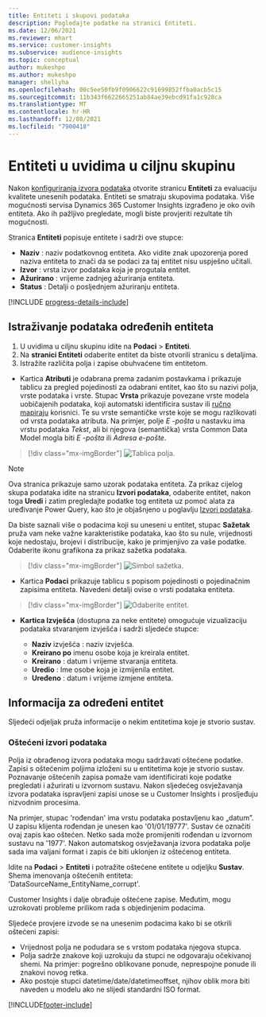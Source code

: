 ```yaml
---
title: Entiteti i skupovi podataka
description: Pogledajte podatke na stranici Entiteti.
ms.date: 12/06/2021
ms.reviewer: mhart
ms.service: customer-insights
ms.subservice: audience-insights
ms.topic: conceptual
author: mukeshpo
ms.author: mukeshpo
manager: shellyha
ms.openlocfilehash: 00c5ee50fb9f0906622c91699852ffba0acb5c15
ms.sourcegitcommit: 11b343f6622665251ab84ae39ebcd91fa1c928ca
ms.translationtype: MT
ms.contentlocale: hr-HR
ms.lasthandoff: 12/08/2021
ms.locfileid: "7900418"
---
```

# <a name="entities-in-audience-insights"></a>Entiteti u uvidima u ciljnu skupinu

Nakon [konfiguriranja izvora podataka](data-sources.md) otvorite stranicu **Entiteti** za evaluaciju kvalitete unesenih podataka. Entiteti se smatraju skupovima podataka. Više mogućnosti servisa Dynamics 365 Customer Insights izgrađeno je oko ovih entiteta. Ako ih pažljivo pregledate, mogli biste provjeriti rezultate tih mogućnosti.

Stranica **Entiteti** popisuje entitete i sadrži ove stupce:

- **Naziv** : naziv podatkovnog entiteta. Ako vidite znak upozorenja pored naziva entiteta to znači da se podaci za taj entitet nisu uspješno učitali.
- **Izvor** : vrsta izvor podataka koja je progutala entitet.
- **Ažurirano** : vrijeme zadnjeg ažuriranja entiteta.
- **Status** : Detalji o posljednjem ažuriranju entiteta.

[!INCLUDE [progress-details-include](../includes/progress-details-pane.md)]

## <a name="explore-a-specific-entitys-data"></a>Istraživanje podataka određenih entiteta

1. U uvidima u ciljnu skupinu idite na **Podaci** > **Entiteti**.
1. Na **stranici Entiteti** odaberite entitet da biste otvorili stranicu s detaljima.  
1. Istražite različita polja i zapise obuhvaćene tim entitetom.

- Kartica **Atributi** je odabrana prema zadanim postavkama i prikazuje tablicu za pregled pojedinosti za odabrani entitet, kao što su nazivi polja, vrste podataka i vrste. Stupac **Vrsta** prikazuje povezane vrste modela uobičajenih podataka, koji automatski identificira sustav ili [ručno mapiraju](map-entities.md) korisnici. Te su vrste semantičke vrste koje se mogu razlikovati od vrsta podataka atributa. Na primjer, polje *E -pošta* u nastavku ima vrstu podataka *Tekst*, ali bi njegova (semantička) vrsta Common Data Model mogla biti *E -pošta* ili *Adresa e-pošte*.

> [!div class="mx-imgBorder"]
> ![Tablica polja.](media/data-manager-entities-fields.PNG "Tablica polja")

> [!NOTE]
> Ova stranica prikazuje samo uzorak podataka entiteta. Za prikaz cijelog skupa podataka idite na stranicu **Izvori podataka**, odaberite entitet, nakon toga **Uredi** i zatim pregledajte podatke tog entiteta uz pomoć alata za uređivanje Power Query, kao što je objašnjeno u poglavlju [Izvori podataka](data-sources.md).

Da biste saznali više o podacima koji su uneseni u entitet, stupac **Sažetak** pruža vam neke važne karakteristike podataka, kao što su nule, vrijednosti koje nedostaju, brojevi i distribucije, kako je primjenjivo za vaše podatke. Odaberite ikonu grafikona za prikaz sažetka podataka.

> [!div class="mx-imgBorder"]
> ![Simbol sažetka.](media/data-manager-entities-summary.png "Tablica sažetka podataka")

- Kartica **Podaci** prikazuje tablicu s popisom pojedinosti o pojedinačnim zapisima entiteta. Navedeni detalji ovise o vrsti podataka entiteta.

> [!div class="mx-imgBorder"]
> ![Odaberite entitet.](media/data-manager-entities-data.png "Odabir entiteta")

- **Kartica Izvješća** (dostupna za neke entitete) omogućuje vizualizaciju podataka stvaranjem izvješća i sadrži sljedeće stupce:

  - **Naziv** izvješća : naziv izvješća.
  - **Kreirano po** imenu osobe koja je kreirala entitet.
  - **Kreirano** : datum i vrijeme stvaranja entiteta.
  - **Uredio** : Ime osobe koja je izmijenila entitet.
  - **Uređeno** : datum i vrijeme izmjene entiteta. 

## <a name="entity-specific-information"></a>Informacija za određeni entitet

Sljedeći odjeljak pruža informacije o nekim entitetima koje je stvorio sustav.

### <a name="corrupted-data-sources"></a>Oštećeni izvori podataka

Polja iz obrađenog izvora podataka mogu sadržavati oštećene podatke. Zapisi s oštećenim poljima izloženi su u entitetima koje je stvorio sustav. Poznavanje oštećenih zapisa pomaže vam identificirati koje podatke pregledati i ažurirati u izvornom sustavu. Nakon sljedećeg osvježavanja izvora podataka ispravljeni zapisi unose se u Customer Insights i prosljeđuju nizvodnim procesima. 

Na primjer, stupac 'rođendan' ima vrstu podataka postavljenu kao „datum”. U zapisu klijenta rođendan je unesen kao '01/01/19777'. Sustav će označiti ovaj zapis kao oštećen. Netko sada može promijeniti rođendan u izvornom sustavu na '1977'. Nakon automatskog osvježavanja izvora podataka polje sada ima valjani format i zapis će biti uklonjen iz oštećenog entiteta. 

Idite na **Podaci** > **Entiteti** i potražite oštećene entitete u odjeljku **Sustav**. Shema imenovanja oštećenih entiteta: 'DataSourceName_EntityName_corrupt'.

Customer Insights i dalje obrađuje oštećene zapise. Međutim, mogu uzrokovati probleme prilikom rada s objedinjenim podacima.

Sljedeće provjere izvode se na unesenim podacima kako bi se otkrili oštećeni zapisi: 

- Vrijednost polja ne podudara se s vrstom podataka njegova stupca.
- Polja sadrže znakove koji uzrokuju da stupci ne odgovaraju očekivanoj shemi. Na primjer: pogrešno oblikovane ponude, neprespojne ponude ili znakovi novog retka.
- Ako postoje stupci datetime/date/datetimeoffset, njihov oblik mora biti naveden u modelu ako ne slijedi standardni ISO format.


[!INCLUDE[footer-include](../includes/footer-banner.md)]
